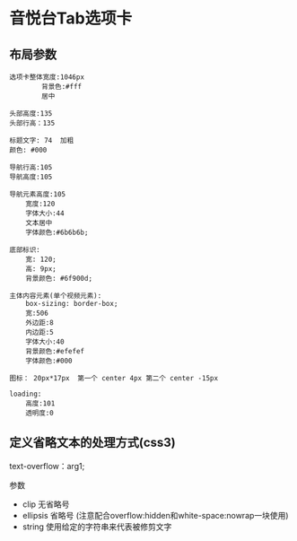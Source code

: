 # 音悦台Tab选项卡

## 布局参数

	选项卡整体宽度:1046px
			背景色:#fff
			居中
	
	头部高度:135
	头部行高：135
	
	标题文字: 74  加粗
	颜色: #000
	
	导航行高:105
	导航高度:105
	
	导航元素高度:105
		宽度:120
		字体大小:44
		文本居中
		字体颜色:#6b6b6b;
		
	底部标识:
		宽: 120;
	    高: 9px;
	    背景颜色: #6f900d;
		
	主体内容元素(单个视频元素):
		box-sizing: border-box;
		宽:506
		外边距:8
		内边距:5
		字体大小:40
		背景颜色:#efefef
		字体颜色:#000
		
	图标： 20px*17px  第一个 center 4px 第二个 center -15px
	
	loading:
		高度:101
		透明度:0

## 定义省略文本的处理方式(css3)

text-overflow：arg1;

参数
- clip      无省略号
- ellipsis  省略号 (注意配合overflow:hidden和white-space:nowrap一块使用) 
- string	使用给定的字符串来代表被修剪文字




